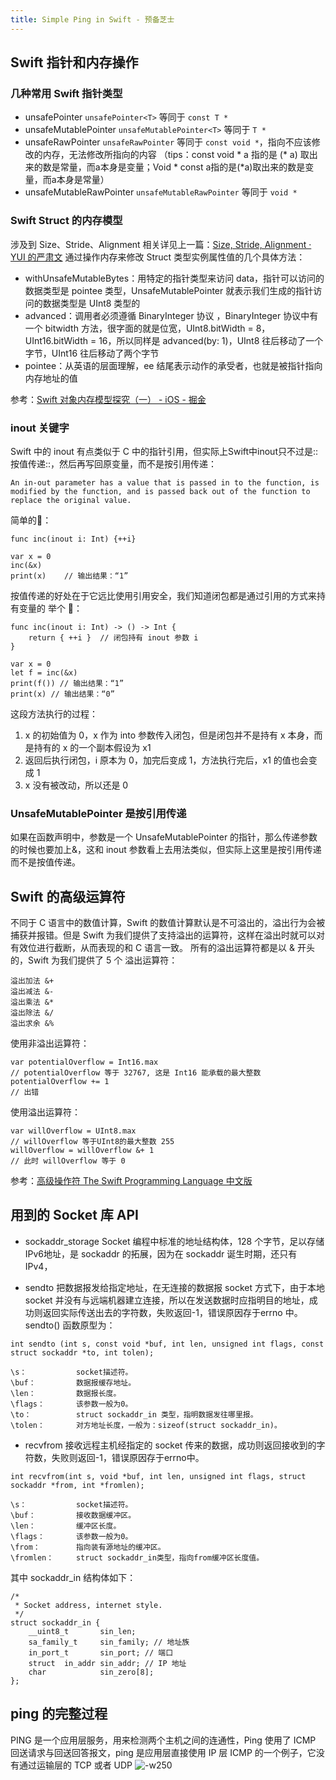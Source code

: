 ```yaml
--- 
title: Simple Ping in Swift - 预备芝士
---
```


## Swift 指针和内存操作
### 几种常用 Swift 指针类型
* unsafePointer
`unsafePointer<T>` 等同于 `const T *`
* unsafeMutablePointer
`unsafeMutablePointer<T>` 等同于 `T *`
* unsafeRawPointer
`unsafeRawPointer` 等同于 `const void *`，指向不应该修改的内存，无法修改所指向的内容
（tips：const void * a 指的是 (* a) 取出来的数是常量，而a本身是变量；Void * const a指的是(*a)取出来的数是变量，而a本身是常量）
* unsafeMutableRawPointer
`unsafeMutableRawPointer` 等同于 `void *`

### Swift Struct 的内存模型
涉及到 Size、Stride、Alignment 相关详见上一篇：[Size, Stride, Alignment · YUI 的严肃文](https://linkexin.github.io/notes/Size,-Stride,-Alignment)
通过操作内存来修改 Struct 类型实例属性值的几个具体方法：
* withUnsafeMutableBytes<ResultType>：用特定的指针类型来访问 data，指针可以访问的数据类型是 pointee 类型，UnsafeMutablePointer<UInt8> 就表示我们生成的指针访问的数据类型是 UInt8 类型的
* advanced：调用者必须遵循 BinaryInteger 协议 ，BinaryInteger 协议中有一个 bitwidth 方法，很字面的就是位宽，UInt8.bitWidth = 8，UInt16.bitWidth = 16，所以同样是 advanced(by: 1)，UInt8 往后移动了一个字节，UInt16 往后移动了两个字节
* pointee：从英语的层面理解，ee 结尾表示动作的承受者，也就是被指针指向内存地址的值

参考：[Swift 对象内存模型探究（一） - iOS - 掘金](https://juejin.im/entry/59156846a22b9d0058007283)

### inout 关键字
Swift 中的 inout 有点类似于 C 中的指针引用，但实际上Swift中inout只不过是::按值传递::，然后再写回原变量，而不是按引用传递：
```
An in-out parameter has a value that is passed in to the function, is modified by the function, and is passed back out of the function to replace the original value.
```

简单的🌰：
```
func inc(inout i: Int) {++i}

var x = 0
inc(&x)
print(x)	// 输出结果：“1”
```

按值传递的好处在于它远比使用引用安全，我们知道闭包都是通过引用的方式来持有变量的
举个 🌰：
```
func inc(inout i: Int) -> () -> Int {
	return { ++i }  // 闭包持有 inout 参数 i
}

var x = 0
let f = inc(&x)
print(f()) // 输出结果：“1”
print(x) // 输出结果：“0”
```
这段方法执行的过程：
1. x 的初始值为 0，x 作为 into 参数传入闭包，但是闭包并不是持有 x 本身，而是持有的 x 的一个副本假设为 x1
2. 返回后执行闭包，i 原本为 0，加完后变成 1，方法执行完后，x1 的值也会变成 1
3. x 没有被改动，所以还是 0

### UnsafeMutablePointer 是按引用传递
如果在函数声明中，参数是一个 UnsafeMutablePointer 的指针，那么传递参数的时候也要加上&，这和 inout 参数看上去用法类似，但实际上这里是按引用传递而不是按值传递。

## Swift 的高级运算符
不同于 C 语言中的数值计算，Swift 的数值计算默认是不可溢出的，溢出行为会被捕获并报错。但是 Swift 为我们提供了支持溢出的运算符，这样在溢出时就可以对有效位进行截断，从而表现的和 C 语言一致。
所有的溢出运算符都是以 & 开头的，Swift 为我们提供了 5 个 溢出运算符：
```
溢出加法 &+
溢出减法 &-
溢出乘法 &*
溢出除法 &/
溢出求余 &%
```
使用非溢出运算符：
```
var potentialOverflow = Int16.max
// potentialOverflow 等于 32767, 这是 Int16 能承载的最大整数
potentialOverflow += 1
// 出错
```
使用溢出运算符：
```
var willOverflow = UInt8.max
// willOverflow 等于UInt8的最大整数 255
willOverflow = willOverflow &+ 1
// 此时 willOverflow 等于 0
```


参考：[高级操作符 The Swift Programming Language 中文版](https://numbbbbb.gitbooks.io/-the-swift-programming-language-/content/chapter2/24_Advanced_Operators.html)


## 用到的 Socket 库 API
* sockaddr_storage
Socket 编程中标准的地址结构体，128 个字节，足以存储IPv6地址，是 sockaddr 的拓展，因为在 sockaddr 诞生时期，还只有 IPv4，

* sendto
把数据报发给指定地址，在无连接的数据报 socket 方式下，由于本地 socket 并没有与远端机器建立连接，所以在发送数据时应指明目的地址，成功则返回实际传送出去的字符数，失败返回-1，错误原因存于errno 中。
sendto() 函数原型为：

```
int sendto (int s, const void *buf, int len, unsigned int flags, const struct sockaddr *to, int tolen);

\s：           socket描述符。
\buf：         数据报缓存地址。
\len：         数据报长度。
\flags：       该参数一般为0。
\to：          struct sockaddr_in 类型，指明数据发往哪里报。
\tolen：       对方地址长度，一般为：sizeof(struct sockaddr_in)。
```
* recvfrom
接收远程主机经指定的 socket 传来的数据，成功则返回接收到的字符数，失败则返回-1，错误原因存于errno中。

```
int recvfrom(int s, void *buf, int len, unsigned int flags, struct sockaddr *from, int *fromlen);

\s：           socket描述符。
\buf：         接收数据缓冲区。
\len：         缓冲区长度。
\flags：       该参数一般为0。
\from：        指向装有源地址的缓冲区。
\fromlen：     struct sockaddr_in类型，指向from缓冲区长度值。
```

其中  sockaddr_in 结构体如下：

```
/*
 * Socket address, internet style.
 */
struct sockaddr_in {
	__uint8_t       sin_len;
	sa_family_t     sin_family; // 地址族
	in_port_t       sin_port; // 端口
	struct  in_addr sin_addr; // IP 地址
	char            sin_zero[8];
};
```

## ping 的完整过程
PING 是一个应用层服务，用来检测两个主机之间的连通性，Ping 使用了 ICMP 回送请求与回送回答报文，ping 是应用层直接使用 IP 层 ICMP 的一个例子，它没有通过运输层的 TCP 或者 UDP
![-w250](https://res.cloudinary.com/dp1pheuq7/image/upload/v1572084520/Ping_%E5%AE%8C%E6%95%B4%E8%BF%87%E7%A8%8B_cwr996.png)
